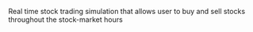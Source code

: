 Real time stock trading simulation that allows user to buy and sell stocks throughout the stock-market hours
